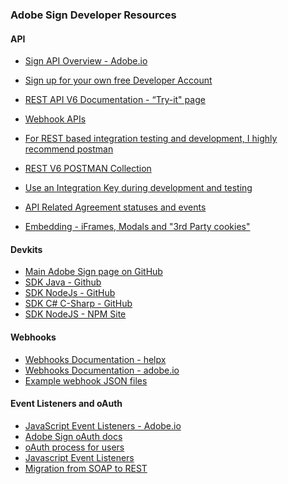 ### Adobe Sign Developer Resources

####

#### API

* [Sign API Overview - Adobe.io](http://view.adobe.com/viewer/5c917dbaf7794d1557d55ee4?iid=5c7ef6e9a2e3a92323b1c507)

* [Sign up for your own free Developer Account](http://view.adobe.com/viewer/5c917dbaf7794d1557d55ee4?iid=5c7ef734659e930551b4d4dd)

* [REST API V6 Documentation - “Try-it" page](http://view.adobe.com/viewer/5c917dbaf7794d1557d55ee4?iid=5c7f0294659e9305b6b43c03)

* [Webhook APIs](https://www.adobe.io/apis/documentcloud/sign/docs.html#!adobedocs/adobe-sign/master/events.md)

* [For REST based integration testing and development, I highly recommend postman](http://view.adobe.com/viewer/5c917dbaf7794d1557d55ee4?iid=5c87ee0081171765cf741595)

* [REST V6 POSTMAN Collection](http://view.adobe.com/viewer/5e83a9e93f65f67239174c44)

* [Use an Integration Key during development and testing](https://github.com/skaboy71/AdobeSign-resources/blob/master/more/oAuth_vs_integration_key.md)

* [API Related Agreement statuses and events](https://github.com/skaboy71/AdobeSign-resources/blob/master/more/API_AGREEMENT_STATUS.md#api-related-agreement-statuses-and-events)

* [Embedding - iFrames, Modals and "3rd Party cookies"](https://github.com/skaboy71/AdobeSign-resources/blob/master/more/iFrame_vs_windowOpen.md)

  ####

#### Devkits

*  [Main Adobe Sign page on GitHub](https://github.com/adobe-sign)
*  [SDK Java - Github](http://view.adobe.com/viewer/5c917dbaf7794d1557d55ee4?iid=5c884bd8f7794d70e70b3cf8)
*  [SDK NodeJs - GitHub](http://view.adobe.com/viewer/5c917dbaf7794d1557d55ee4?iid=5c884a68f7794d70c70be22a)
*  [SDK C# C-Sharp - GitHub](http://view.adobe.com/viewer/5c9bc5aec7143350d2e2398c?iid=5cdc4ce666bbaa750d8ef717)
*  [SDK NodeJS - NPM Site](http://view.adobe.com/viewer/5c917dbaf7794d1557d55ee4?iid=5c88482281171765a075a2a4)
   ####

#### Webhooks

*  [Webhooks Documentation - helpx](http://view.adobe.com/viewer/5c917dbaf7794d1557d55ee4?iid=5c7f5714f7794d05ccb10dad)
*  [Webhooks Documentation - adobe.io](http://view.adobe.com/viewer/5c917dbaf7794d1557d55ee4?iid=5c7f57b1c714330b5981b281)
*  [Example webhook JSON files](http://view.adobe.com/viewer/5c917dbaf7794d1557d55ee4?iid=5c7f597366bbaa5d79c3886e)
   ####

#### Event Listeners and oAuth

*  [JavaScript Event Listeners - Adobe.io](http://view.adobe.com/viewer/5c917dbaf7794d1557d55ee4?iid=5c7f058dc714330b718103aa)
*  [Adobe Sign oAuth docs](https://secure.echosign.com/public/static/oauthDoc.jsp)
*  [oAuth process for users](https://secure.echosign.com/public/oauthDemo)
*  [Javascript Event Listeners](https://www.adobe.io/apis/documentcloud/sign/docs.html#!adobedocs/adobe-sign/master/events.md)
*  [Migration from SOAP to REST](https://www.adobe.io/apis/documentcloud/sign/docs.html#!adobedocs/adobe-sign/master/migrating_from_soap.md)
